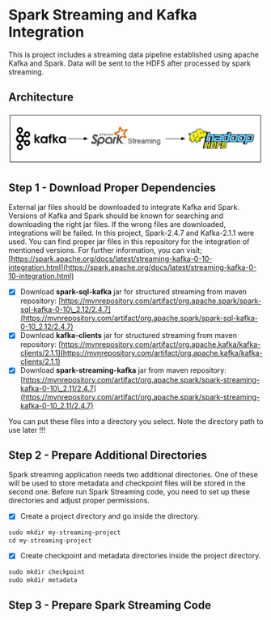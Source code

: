 # Spark Streaming and Kafka Integration

This is project includes a streaming data pipeline established using apache Kafka and Spark. Data will be sent to the HDFS after processed by spark streaming.

## Architecture

![](.gitbook/assets/image.png)

## Step 1 - Download Proper Dependencies

External jar files should be downloaded to integrate Kafka and Spark. Versions of Kafka and Spark should be known for searching and downloading the right jar files. If the wrong files are downloaded, integrations will be failed. In this project, Spark-2.4.7 and Kafka-2.1.1 were used. You can find proper jar files in this repository for the integration of mentioned versions. For further information, you can visit; [https://spark.apache.org/docs/latest/streaming-kafka-0-10-integration.html](https://spark.apache.org/docs/latest/streaming-kafka-0-10-integration.html)

* [x] Download **spark-sql-kafka** jar for structured streaming from maven repository: [https://mvnrepository.com/artifact/org.apache.spark/spark-sql-kafka-0-10\_2.12/2.4.7](https://mvnrepository.com/artifact/org.apache.spark/spark-sql-kafka-0-10_2.12/2.4.7)
* [x] Download **kafka-clients** jar for structured streaming from maven repository: [https://mvnrepository.com/artifact/org.apache.kafka/kafka-clients/2.1.1](https://mvnrepository.com/artifact/org.apache.kafka/kafka-clients/2.1.1)
* [x] Download **spark-streaming-kafka** jar from maven repository: [https://mvnrepository.com/artifact/org.apache.spark/spark-streaming-kafka-0-10\_2.11/2.4.7](https://mvnrepository.com/artifact/org.apache.spark/spark-streaming-kafka-0-10_2.11/2.4.7)

You can put these files into a directory you select. Note the directory path to use later !!!

## Step 2 - Prepare Additional Directories

Spark streaming application needs two additional directories. One of these will be used to store metadata and checkpoint files will be stored in the second one. Before run Spark Streaming code, you need to set up these directories and adjust proper permissions.

* [x] Create a project directory and go inside the directory.

```text
sudo mkdir my-streaming-project
cd my-streaming-project
```

* [x] Create checkpoint and metadata directories inside the project directory.

```text
sudo mkdir checkpoint
sudo mkdir metadata
```

## Step 3 - Prepare Spark Streaming Code





